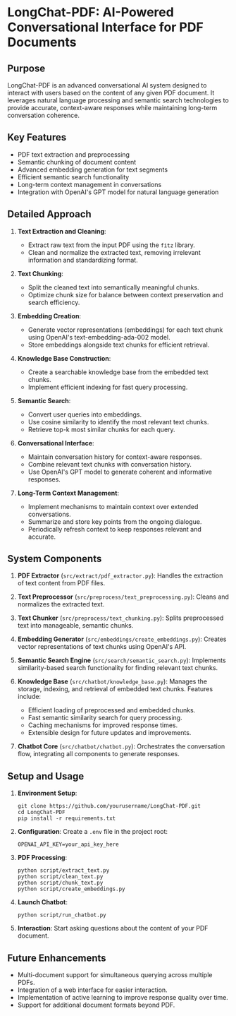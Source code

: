 # LongChat-PDF: AI-Powered Conversational Interface for PDF Documents

## Purpose

LongChat-PDF is an advanced conversational AI system designed to interact with users based on the content of any given PDF document. It leverages natural language processing and semantic search technologies to provide accurate, context-aware responses while maintaining long-term conversation coherence.

## Key Features

- PDF text extraction and preprocessing
- Semantic chunking of document content
- Advanced embedding generation for text segments
- Efficient semantic search functionality
- Long-term context management in conversations
- Integration with OpenAI's GPT model for natural language generation

## Detailed Approach

1. **Text Extraction and Cleaning**:
   - Extract raw text from the input PDF using the `fitz` library.
   - Clean and normalize the extracted text, removing irrelevant information and standardizing format.

2. **Text Chunking**:
   - Split the cleaned text into semantically meaningful chunks.
   - Optimize chunk size for balance between context preservation and search efficiency.

3. **Embedding Creation**:
   - Generate vector representations (embeddings) for each text chunk using OpenAI's text-embedding-ada-002 model.
   - Store embeddings alongside text chunks for efficient retrieval.

4. **Knowledge Base Construction**:
   - Create a searchable knowledge base from the embedded text chunks.
   - Implement efficient indexing for fast query processing.

5. **Semantic Search**:
   - Convert user queries into embeddings.
   - Use cosine similarity to identify the most relevant text chunks.
   - Retrieve top-k most similar chunks for each query.

6. **Conversational Interface**:
   - Maintain conversation history for context-aware responses.
   - Combine relevant text chunks with conversation history.
   - Use OpenAI's GPT model to generate coherent and informative responses.

7. **Long-Term Context Management**:
   - Implement mechanisms to maintain context over extended conversations.
   - Summarize and store key points from the ongoing dialogue.
   - Periodically refresh context to keep responses relevant and accurate.

## System Components

1. **PDF Extractor** (`src/extract/pdf_extractor.py`):
   Handles the extraction of text content from PDF files.

2. **Text Preprocessor** (`src/preprocess/text_preprocessing.py`):
   Cleans and normalizes the extracted text.

3. **Text Chunker** (`src/preprocess/text_chunking.py`):
   Splits preprocessed text into manageable, semantic chunks.

4. **Embedding Generator** (`src/embeddings/create_embeddings.py`):
   Creates vector representations of text chunks using OpenAI's API.

5. **Semantic Search Engine** (`src/search/semantic_search.py`):
   Implements similarity-based search functionality for finding relevant text chunks.

6. **Knowledge Base** (`src/chatbot/knowledge_base.py`):
   Manages the storage, indexing, and retrieval of embedded text chunks. Features include:
   - Efficient loading of preprocessed and embedded chunks.
   - Fast semantic similarity search for query processing.
   - Caching mechanisms for improved response times.
   - Extensible design for future updates and improvements.

7. **Chatbot Core** (`src/chatbot/chatbot.py`):
   Orchestrates the conversation flow, integrating all components to generate responses.

## Setup and Usage

1. **Environment Setup**:
   ```
   git clone https://github.com/yourusername/LongChat-PDF.git
   cd LongChat-PDF
   pip install -r requirements.txt
   ```

2. **Configuration**:
   Create a `.env` file in the project root:
   ```
   OPENAI_API_KEY=your_api_key_here
   ```

3. **PDF Processing**:
   ```
   python script/extract_text.py
   python script/clean_text.py
   python script/chunk_text.py
   python script/create_embeddings.py
   ```

4. **Launch Chatbot**:
   ```
   python script/run_chatbot.py
   ```

5. **Interaction**:
   Start asking questions about the content of your PDF document.

## Future Enhancements

- Multi-document support for simultaneous querying across multiple PDFs.
- Integration of a web interface for easier interaction.
- Implementation of active learning to improve response quality over time.
- Support for additional document formats beyond PDF.

